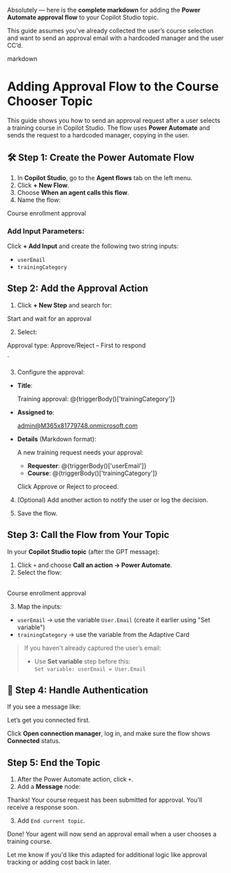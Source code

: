 Absolutely — here is the **complete markdown** for adding the **Power Automate approval flow** to your Copilot Studio topic.

This guide assumes you’ve already collected the user’s course selection and want to send an approval email with a hardcoded manager and the user CC’d.



markdown
# Adding Approval Flow to the Course Chooser Topic

This guide shows you how to send an approval request after a user selects a training course in Copilot Studio. The flow uses **Power Automate** and sends the request to a hardcoded manager, copying in the user.



## 🛠 Step 1: Create the Power Automate Flow

1. In **Copilot Studio**, go to the **Agent flows** tab on the left menu.
2. Click **+ New Flow**.
3. Choose **When an agent calls this flow**.
4. Name the flow:


Course enrollment approval



###  Add Input Parameters:
Click **+ Add Input** and create the following two string inputs:
- `userEmail`
- `trainingCategory`



## Step 2: Add the Approval Action

1. Click **+ New Step** and search for:


Start and wait for an approval


2. Select:


Approval type: Approve/Reject – First to respond

`

3. Configure the approval:
- **Title**:
  
  Training approval: @{triggerBody()['trainingCategory']}
  
- **Assigned to**:
  
  admin@M365x81779748.onmicrosoft.com
  
- **Details** (Markdown format):
  
  A new training request needs your approval:

  - **Requester**: @{triggerBody()['userEmail']}  
  - **Course**: @{triggerBody()['trainingCategory']}  

  Click Approve or Reject to proceed.
  

4. (Optional) Add another action to notify the user or log the decision.

5. Save the flow.



## Step 3: Call the Flow from Your Topic

In your **Copilot Studio topic** (after the GPT message):

1. Click `+` and choose **Call an action → Power Automate**.
2. Select the flow:  
`

Course enrollment approval



3. Map the inputs:
- `userEmail` → use the variable `User.Email` (create it earlier using "Set variable")
- `trainingCategory` → use the variable from the Adaptive Card

>  If you haven't already captured the user’s email:
> - Use **Set variable** step before this:  
>   `Set variable: userEmail = User.Email`



## 🧪 Step 4: Handle Authentication

If you see a message like:



Let’s get you connected first.



Click **Open connection manager**, log in, and make sure the flow shows **Connected** status.



##  Step 5: End the Topic

1. After the Power Automate action, click `+`.
2. Add a **Message** node:


Thanks! Your course request has been submitted for approval. You'll receive a response soon.



3. Add `End current topic`.



 Done! Your agent will now send an approval email when a user chooses a training course.




Let me know if you'd like this adapted for additional logic like approval tracking or adding cost back in later.
